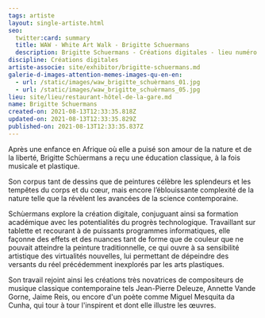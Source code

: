 ```yaml
---
tags: artiste
layout: single-artiste.html
seo:
  twitter:card: summary
  title: WAW - White Art Walk - Brigitte Schuermans
  description: Brigitte Schuermans - Créations digitales - lieu numéro 13
discipline: Créations digitales
artiste-associe: site/exhibitor/brigitte-schuermans.md
galerie-d-images-attention-memes-images-qu-en-en:
  - url: /static/images/waw_brigitte_schuèrmans_01.jpg
  - url: /static/images/waw_brigitte_schuèrmans_05.jpg
lieu: site/lieu/restaurant-hôtel-de-la-gare.md
name: Brigitte Schuermans
created-on: 2021-08-13T12:33:35.818Z
updated-on: 2021-08-13T12:33:35.829Z
published-on: 2021-08-13T12:33:35.837Z
---
```

<!--StartFragment-->

Après une enfance en Afrique où elle a puisé son amour de la nature et de la liberté, Brigitte Schùermans a reçu une éducation classique, à la fois musicale et plastique.



Son corpus tant de dessins que de peintures célèbre les splendeurs et les tempêtes du corps et du cœur, mais encore l’éblouissante complexité de la nature telle que la révèlent les avancées de la science contemporaine.  



Schùermans explore la création digitale, conjuguant ainsi sa formation académique avec les potentialités du progrès technologique. Travaillant sur tablette et recourant à de puissants programmes informatiques, elle façonne des effets et des nuances tant de forme que de couleur que ne pouvait atteindre la peinture traditionnelle, ce qui ouvre à sa sensibilité artistique des virtualités nouvelles, lui permettant de dépeindre des versants du réel précédemment inexplorés par les arts plastiques. 



Son travail rejoint ainsi les créations très novatrices de compositeurs de musique classique contemporaine tels Jean-Pierre Deleuze, Annette Vande Gorne, Jaime Reis, ou encore d'un poète comme Miguel Mesquita da Cunha, qui tour à tour l'inspirent et dont elle illustre les œuvres.  



<!--EndFragment-->